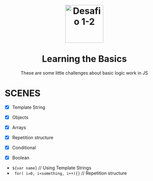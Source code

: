 <h1 align="center">
<br>
  <img src="https://pbs.twimg.com/profile_images/953595371875422210/0pWsfSSp_400x400.jpg" alt="Desafio 1-2" width="120">
<br>
<br>
    Learning the Basics
</h1>

<p align="center">These are some little challenges about basic logic work in JS</p>



# SCENES

- [x] Template String 

- [x] Objects
- [x] Arrays
- [x] Repetition structure
- [x] Conditional
- [x] Boolean


* ``${var name}`` // Using Template Strings 
* ` for( i=0, i<something, i++){}` // Repetition structure

